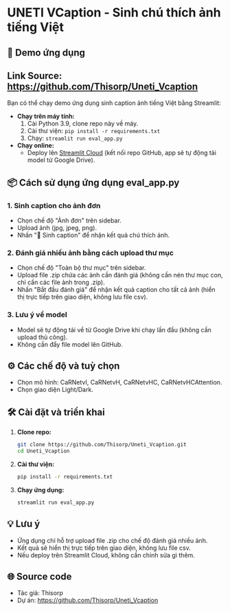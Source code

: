 # UNETI VCaption - Sinh chú thích ảnh tiếng Việt

## 🚀 Demo ứng dụng
## Link Source: https://github.com/Thisorp/Uneti_Vcaption
Bạn có thể chạy demo ứng dụng sinh caption ảnh tiếng Việt bằng Streamlit:
- **Chạy trên máy tính:**
    1. Cài Python 3.9, clone repo này về máy.
    2. Cài thư viện: `pip install -r requirements.txt`
    3. Chạy: `streamlit run eval_app.py`
- **Chạy online:**
    - Deploy lên [Streamlit Cloud](https://streamlit.io/cloud) (kết nối repo GitHub, app sẽ tự động tải model từ Google Drive).

## 📦 Cách sử dụng ứng dụng eval_app.py

### 1. Sinh caption cho ảnh đơn
- Chọn chế độ "Ảnh đơn" trên sidebar.
- Upload ảnh (jpg, jpeg, png).
- Nhấn "📌 Sinh caption" để nhận kết quả chú thích ảnh.

### 2. Đánh giá nhiều ảnh bằng cách upload thư mục
- Chọn chế độ "Toàn bộ thư mục" trên sidebar.
- Upload file .zip chứa các ảnh cần đánh giá (không cần nén thư mục con, chỉ cần các file ảnh trong .zip).
- Nhấn "Bắt đầu đánh giá" để nhận kết quả caption cho tất cả ảnh (hiển thị trực tiếp trên giao diện, không lưu file csv).

### 3. Lưu ý về model
- Model sẽ tự động tải về từ Google Drive khi chạy lần đầu (không cần upload thủ công).
- Không cần đẩy file model lên GitHub.

## ⚙️ Các chế độ và tuỳ chọn
- Chọn mô hình: CaRNetvI, CaRNetvH, CaRNetvHC, CaRNetvHCAttention.
- Chọn giao diện Light/Dark.

## 🛠️ Cài đặt và triển khai

1. **Clone repo:**
    ```bash
    git clone https://github.com/Thisorp/Uneti_Vcaption.git
    cd Uneti_Vcaption
    ```
2. **Cài thư viện:**
    ```bash
    pip install -r requirements.txt
    ```
3. **Chạy ứng dụng:**
    ```bash
    streamlit run eval_app.py
    ```

## 💡 Lưu ý
- Ứng dụng chỉ hỗ trợ upload file .zip cho chế độ đánh giá nhiều ảnh.
- Kết quả sẽ hiển thị trực tiếp trên giao diện, không lưu file csv.
- Nếu deploy trên Streamlit Cloud, không cần chỉnh sửa gì thêm.

## 🌐 Source code
- Tác giả: Thisorp
- Dự án: https://github.com/Thisorp/Uneti_Vcaption
